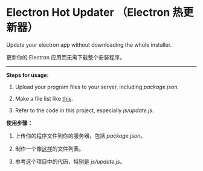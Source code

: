 # Electron Hot Updater （Electron 热更新器）

Update your electron app without downloading the whole installer.

更新你的 Electron 应用而无需下载整个安装程序。

---

**Steps for usage:**

1. Upload your program files to your server, including *package.json*.

2. Make a file list like [this]("http://t.rths.tk/web/toolbox/files.json").

3. Refer to the code in this project, especially *js/update.js*.

**使用步骤：**

1. 上传你的程序文件到你的服务器，包括 *package.json*。

2. 制作一个像[这样]("http://t.rths.tk/web/toolbox/files.json")的文件列表。

3. 参考这个项目中的代码，特别是 *js/update.js*。
